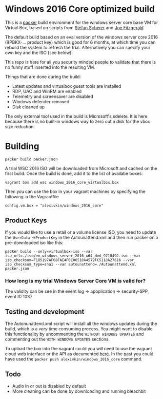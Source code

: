 # Windows 2016 Core optimized build

This is a [packer](https://www.packer.io/) build environment for the windows server core base VM for Virtual Box, based on scripts from [Stefan Scherer](https://github.com/StefanScherer/packer-windows) and [Joe Fitzgerald](https://github.com/joefitzgerald/packer-windows)

The default build based on an eval version of the windows server core 2016 (9PBKX-... product key) which is good for 6 months, at which time you can rebuild the system to refresh the trial. Alternatively you can specify your own key and the ISO (see below).

This repo is here for all you security minded people to validate that there is no funny stuff inserted into the resulting VM.

Things that are done during the build:
* Latest updates and virtualbox guest tools are installed
* RDP, UAC and WinRM are enabled
* Telemetry and screensaver are disabled
* Windows defender removed
* Disk cleaned up

The only external tool used in the build is Microsoft's sdelete. It is here because there is no built-in windows way to zero out a disk for the vbox size reduction.

# Building
`packer build packer.json`

A trial WSC 2016 ISO will be downloaded from Microsoft and cached on the first build. Once the build is done, add it to the list of availabe boxes:

`vagrant box add wsc windows_2016_core_virtualbox.box`

Then you can use the box in your vagrant machines by specifying the following in the Vagrantfile

`config.vm.box = "alexivkin/windows_2016_core"`

## Product Keys
If you would like to use a retail or a volume license ISO, you need to update the `UserData` ->`ProductKey` in the Autounattend.xml and then run packer on a pre-downloaded iso like this:

`packer build --only=virtualbox-iso --var iso_url=./iso/en_windows_server_2016_x64_dvd_9718492.iso --var iso_checksum=F185197AF68FAE4F0E06510A4579FC511BA27616 --var iso_checksum_type=sha1 --var autounattend=./Autounattend.xml packer.json`

### How long is my trial Windows Server Core VM is valid for?
The validity can be see in the event log -> apoplication -> security-SPP, event ID 1037

## Testing and development
The Autonunattend.xml script will install all the windows updates during the build, which is a *very* time consuming process. You  might want to disable this functionality by uncommenting the `WITHOUT WINDOWS UPDATES` and commenting out the `WITH WINDOWS UPDATES` sections.

To upload the box into the vagrant could you will need to use the vagrant cloud web interface or the API as documented [here](https://www.vagrantup.com/docs/vagrant-cloud/boxes/create.html). In the past you could have used the `packer push alexivkin/windows_2016_core` command.

## Todo
* Audio in or out is disabled by default
* More cleaning can be done by downloading and running bleachbit
